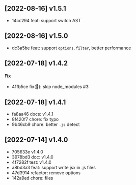 ## [2022-08-16] v1.5.1

- 14cc294 feat: support switch AST

## [2022-08-16] v1.5.0

- dc3a5be feat: support `options.filter`, better performance

## [2022-07-18] v1.4.2

#### Fix

- 41fb5ce fix(🐞): skip node_modules #3

## [2022-07-18] v1.4.1

- fa8aa46 docs: v1.4.1
- 8f420f7 chore: fix typo
- 9b46cb9 chore: better `.js` detect
## [2022-07-14] v1.4.0

- 705633e v1.4.0
- 3978bd3 doc: v1.4.0
- 4f7282f test: v1.4.0
- a8bd3a3 feat: support write jsx in .js files
- 47d3914 refactor: remove options
- 142a9ed chore: files
